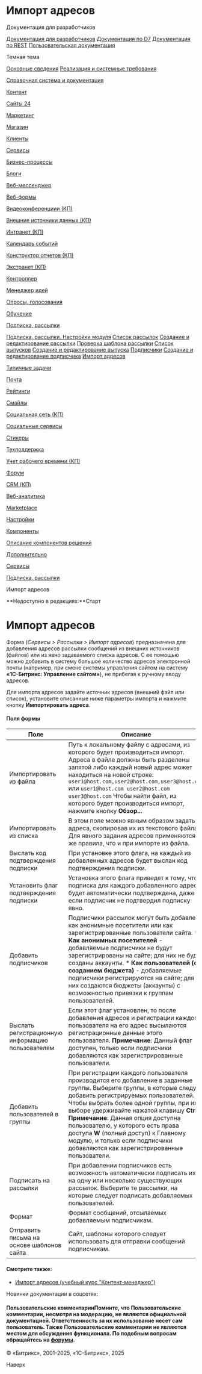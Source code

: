 # Импорт адресов

Документация для разработчиков

[Документация для разработчиков](https://dev.1c-bitrix.ru/api_help/)
[Документация по D7](https://dev.1c-bitrix.ru/api_d7/)
[Документация по REST](https://dev.1c-bitrix.ru/rest_help/)
[Пользовательская документация](https://dev.1c-bitrix.ru/user_help/)

Темная тема

[Основные сведения](/user_help/index.php)
[Реализация и системные требования](/user_help/reqintro.php)

[Справочная система и документация](/user_help/help/index.php)

[Контент](/user_help/content/index.php)

[Сайты 24](/user_help/sites24/index.php)

[Маркетинг](/user_help/marketing/index.php)

[Магазин](/user_help/store/index.php)

[Клиенты](/user_help/clients/index.php)

[Сервисы](/user_help/service/index.php)

[Бизнес-процессы](/user_help/service/bizproc/index.php)

[Блоги](/user_help/service/blogs/index.php)

[Веб-мессенджер](/user_help/service/im/index.php)

[Веб-формы](/user_help/service/form/index.php)

[Видеоконференциии (КП)](/user_help/service/video/index.php)

[Внешние источники данных (КП)](/user_help/service/xdi/index.php)

[Интранет (КП)](/user_help/service/intranet/index.php)

[Календарь событий](/user_help/service/event_calendar/index.php)

[Конструктор отчетов (КП)](/user_help/service/report/index.php)

[Экстранет (КП)](/user_help/service/extranet/index.php)

[Контроллер](/user_help/service/controller/index.php)

[Менеджер идей](/user_help/service/idea/index.php)

[Опросы, голосования](/user_help/service/vote/index.php)

[Обучение](/user_help/service/learning/index.php)

[Подписка, рассылки](/user_help/service/subscribe/index.php)

[Подписка, рассылки. Настройки модуля](/user_help/service/subscribe/settings.php)
[Список рассылок](/user_help/service/subscribe/rubric_admin.php)
[Создание и редактирование рассылки](/user_help/service/subscribe/rubric_edit.php)
[Проверка шаблона рассылки](/user_help/service/subscribe/template_test.php)
[Список выпусков](/user_help/service/subscribe/posting_admin.php)
[Создание и редактирование выпуска](/user_help/service/subscribe/posting_edit.php)
[Подписчики](/user_help/service/subscribe/subscr_admin.php)
[Создание и редактирование подписчика](/user_help/service/subscribe/subscr_edit.php)
[Импорт адресов](/user_help/service/subscribe/subscr_import.php)

[Типичные задачи](/user_help/service/subscribe/sample/index.php)

[Почта](/user_help/service/mail/index.php)

[Рейтинги](/user_help/service/rating/index.php)

[Смайлы](/user_help/service/smile/index.php)

[Социальная сеть (КП)](/user_help/service/socialnetwork/index.php)

[Социальные сервисы](/user_help/service/socialservices/index.php)

[Стикеры](/user_help/service/stickers/index.php)

[Техподдержка](/user_help/service/support/index.php)

[Учет рабочего времени (КП)](/user_help/service/timeman/index.php)

[Форум](/user_help/service/forum/index.php)

[CRM (КП)](/user_help/service/crm/index.php)

[Веб-аналитика](/user_help/statistic/index.php)

[Marketplace](/user_help/marketplace/index.php)

[Настройки](/user_help/settings/index.php)

[Компоненты](/user_help/components/index.php)

[Описание компонентов решений](/user_help/description_decisions/index.php)

[Дополнительно](/user_help/additional/index.php)

[Сервисы](/user_help/service/index.php)

[Подписка, рассылки](/user_help/service/subscribe/index.php)

Импорт адресов

**Недоступно в редакциях:**Старт

# Импорт адресов

Форма (*Сервисы > Рассылки > Импорт адресов*) предназначена для добавления адресов рассылки сообщений из внешних источников (файлов) или из явно задаваемого списка адресов. С ее помощью можно добавить в систему большое количество адресов электронной почты (например, при смене системы управления сайтом на систему **«1С-Битрикс: Управление сайтом»**), не прибегая к ручному вводу адресов.

Для импорта адресов задайте источник адресов (внешний файл или список), установите описанные ниже параметры импорта и нажмите кнопку **Импортировать адреса**.

#### Поля формы

| Поле | Описание |
| --- | --- |
| Импортировать из файла | Путь к локальному файлу с адресами, из которого будет производиться импорт. Адреса в файле должны быть разделены запятой либо каждый новый адрес может находиться на новой строке:      ``` user1@host.com,user2@host.com,user3@host.com ```  или  ``` user1@host.com user2@host.com user3@host.com ```  Чтобы найти файл, из которого будет производиться импорт, нажмите кнопку **Обзор...** |
| Импортировать из списка | В этом поле можно явным образом задать адреса, скопировав их из текстового файла. Для явного задания адресов применяются те же правила, что и при импорте из файла. |
| Выслать код подтверждения подписки | При установке этого флага, на каждый из добавленных адресов будет выслан код подтверждения подписки. |
| Установить флаг подтверждения подписки | Установка этого флага приведет к тому, что подписка для каждого добавленного адреса будет автоматически подтверждена, даже если подписчик не подтвердил подписку явно. |
| Добавить подписчиков | Подписчики рассылок могут быть добавлены как анонимные посетители или как зарегистрированные пользователи сайта.  * **Как анонимных посетителей** - добавляемые подписчики не будут зарегистрированы на сайте; для них не будут созданы аккаунты. * **Как пользователей (с созданием бюджета)** - добавляемые подписчики регистрируются на сайте; для них создаются бюджеты (аккаунты) с возможностью привязки к группам пользователей. |
| Выслать регистрационную информацию пользователям | Если этот флаг установлен, то после добавления адресов и регистрации каждого пользователя на его адрес высылаются регистрационные данные этого пользователя. **Примечание**: Данный флаг доступен, только если подписчики добавляются как зарегистрированные пользователи. |
| Добавить пользователей в группы | При регистрации каждого пользователя производится его добавление в заданные группы. Выберите группы, в которые следует добавить регистрируемых пользователей. Чтобы выбрать более одной группы, при их выборе удерживайте нажатой клавишу **Ctrl**. **Примечание**: Данная опция доступна пользователю, у которого есть права доступа **W** (полный доступ) к Главному модулю, и только если подписчики добавляются как зарегистрированные пользователи. |
| Подписать на рассылки | При добавлении подписчиков есть возможность автоматически подписать их на одну или несколько существующих рассылок. Выберите те рассылки, на которые следует подписать добавляемых пользователей. |
| Формат | Формат сообщений, отсылаемых добавляемым подписчикам. |
| Отправить письма на основе шаблонов сайта | Сайт, шаблоны которого следует использовать для отправки сообщений подписчикам. |

#### Смотрите также:

* [Импорт адресов (учебный курс "Контент-менеджер")](https://dev.1c-bitrix.ru/learning/course/index.php?COURSE_ID=139&LESSON_ID=5173)

Новинки документации в соцсетях:

#### Пользовательские комментарииПомните, что Пользовательские комментарии, несмотря на модерацию, не являются официальной документацией. Ответственность за их использование несет сам пользователь. Также Пользовательские комментарии не являются местом для обсуждения функционала. По подобным вопросам обращайтесь на [форумы](http://dev.1c-bitrix.ru/community/forums/group1/).

© «Битрикс», 2001-2025, «1С-Битрикс», 2025

Наверх